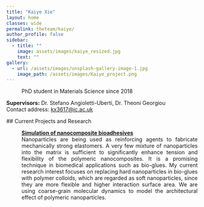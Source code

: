 ```yaml
---
title: "Kaiye Xie"
layout: home
classes: wide
permalink: theteam/kaiye/
author_profile: false
sidebar:
  - title: ""
    image: assets/images/kaiye_resized.jpg
    text: ""
gallery:
  - url: /assets/images/unsplash-gallery-image-1.jpg
    image_path: /assets/images/Kaiye_project.png
---
```


<p style="margin-left: 40px"> PhD student in Materials Science since 2018 <br /> 
    
  <strong>Supervisors:</strong> Dr. Stefano Angioletti-Uberti, Dr. Theoni Georgiou <br />
  Contact address: kx3617@ic.ac.uk <br /> 
  </p>
## Current Projects and Research
<p style="margin-left: 40px" align="justify">  <a href="https://fionasander.github.io/softnanolab/research/nanomedicine/"><strong>Simulation of nanocomposite bioadhesives</strong> </a> <br /> Nanoparticles are being used as reinforcing agents to fabricate mechanically strong elastomers. A very few mixture of nanoparticles into the matrix is sufficient to significantly enhance tension and flexibility of the polymeric nanocomposites. It is a promising technique in biomedical applications such as bio-glues. My current research interest focuses on replacing hard nanoparticles in bio-glues with polymer colloids, which are regarded as soft nanoparticles, since they are more flexible and higher interaction surface area. We are using coarse-grain molecular dynamics to model the architectural effect of polymeric nanoparticles.  </p>



